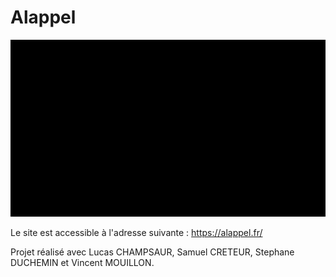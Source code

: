 # Alappel



![](https://github.com/LucasPECH/Alappel/blob/master/video.gif)

Le site est accessible à l'adresse suivante : https://alappel.fr/

Projet réalisé avec Lucas CHAMPSAUR, Samuel CRETEUR, Stephane DUCHEMIN et Vincent MOUILLON.
